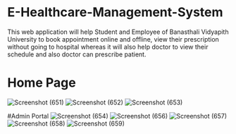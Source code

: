 # E-Healthcare-Management-System
This web application will help Student and Employee of Banasthali Vidyapith University to book appointment online and offline,  view their prescription without going to hospital whereas it will also help doctor to view  their schedule and also doctor can prescribe patient.
# Home Page
![Screenshot (651)](https://user-images.githubusercontent.com/87170783/125069315-34e45580-e0d4-11eb-801b-bb3d65a5f0e4.png)
![Screenshot (652)](https://user-images.githubusercontent.com/87170783/125072042-b1c4fe80-e0d7-11eb-8c53-47fd098b20b2.png)
![Screenshot (653)](https://user-images.githubusercontent.com/87170783/125073086-1a60ab00-e0d9-11eb-8830-487ce1492048.png)

#Admin Portal
![Screenshot (654)](https://user-images.githubusercontent.com/87170783/125073665-f05bb880-e0d9-11eb-9825-5ab1db07576b.png)
![Screenshot (656)](https://user-images.githubusercontent.com/87170783/125074048-68c27980-e0da-11eb-875d-1fc89a14e36c.png)
![Screenshot (657)](https://user-images.githubusercontent.com/87170783/125074070-6f50f100-e0da-11eb-9728-a15d0f57a950.png)
![Screenshot (658)](https://user-images.githubusercontent.com/87170783/125074102-77109580-e0da-11eb-9f64-3ee17e7f7203.png)
![Screenshot (659)](https://user-images.githubusercontent.com/87170783/125074101-77109580-e0da-11eb-8520-9d3332ecbf4c.png)
